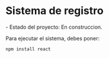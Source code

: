 <h1> Sistema de registro </h1>
- Estado del proyecto: En construccion.

Para ejecutar el sistema, debes poner:

```npm install react```
